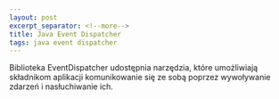 ```yaml
---
layout: post
excerpt_separator: <!--more-->
title: Java Event Dispatcher
tags: java event dispatcher
---
```


Biblioteka EventDispatcher udostępnia narzędzia, które umożliwiają składnikom aplikacji komunikowanie się ze sobą poprzez wywoływanie zdarzeń i nasłuchiwanie ich.
